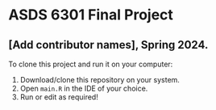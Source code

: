 # ASDS 6301 Final Project

## [Add contributor names], Spring 2024.

To clone this project and run it on your computer:

1. Download/clone this repository on your system.
2. Open `main.R` in the IDE of your choice.
3. Run or edit as required!
